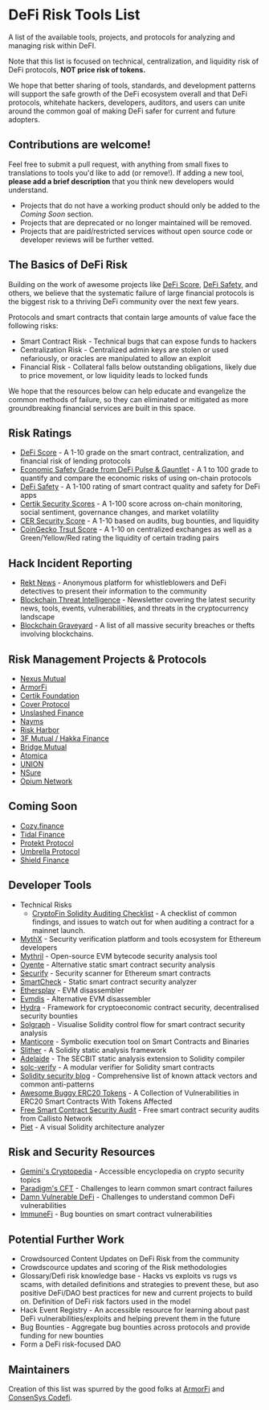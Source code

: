 # DeFi Risk Tools List
A list of the available tools, projects, and protocols for analyzing and managing risk within DeFI.

Note that this list is focused on technical, centralization, and liquidity risk of DeFi protocols, **NOT price risk of tokens.**

We hope that better sharing of tools, standards, and development patterns will support the safe growth of the DeFi ecosystem overall and that DeFi protocols, whitehate hackers, developers, auditors, and users can unite around the common goal of making DeFi safer for current and future adopters.

## Contributions are welcome!
Feel free to submit a pull request, with anything from small fixes to translations to tools you'd like to add (or remove!). If adding a new tool, **please add a brief description** that you think new developers would understand.
* Projects that do not have a working product should only be added to the *Coming Soon* section.
* Projects that are deprecated or no longer maintained will be removed.
* Projects that are paid/restricted services without open source code or developer reviews will be further vetted.

## The Basics of DeFi Risk
Building on the work of awesome projects like [DeFi Score](https://defiscore.io/), [DeFi Safety](https://defisafety.com/), and others, we believe that the systematic failure of large financial protocols is the biggest risk to a thriving DeFi community over the next few years.

Protocols and smart contracts that contain large amounts of value face the following risks:
* Smart Contract Risk - Technical bugs that can expose funds to hackers
* Centralization Risk - Centralized admin keys are stolen or used nefariously, or oracles are manipulated to allow an exploit
* Financial Risk - Collateral falls below outstanding obligations, likely due to price movement, or low liquidity leads to locked funds

We hope that the resources below can help educate and evangelize the common methods of failure, so they can eliminated or mitigated as more groundbreaking financial services are built in this space.

## Risk Ratings
* [DeFi Score](https://defiscore.io/) - A 1-10 grade on the smart contract, centralization, and financial risk of lending protocols
* [Economic Safety Grade from DeFi Pulse & Gauntlet](https://defipulse.com/blog/introducing-the-defi-pulse-economic-safety-grade/) - A 1 to 100 grade to quantify and compare the economic risks of using on-chain protocols
* [DeFi Safety](https://defisafety.com/) - A 1-100 rating of smart contract quality and safety for DeFi apps
* [Certik Security Scores](https://www.certik.org/) - A 1-100 score across on-chain monitoring, social sentiment, governance changes, and market volatility
* [CER Security Score](https://cer.live/defi) - A 1-10 based on audits, bug bounties, and liquidity
* [CoinGecko Trsut Score](https://www.coingecko.com/en/methodology) - A 1-10 on centralized exchanges as well as a Green/Yellow/Red rating the liquidity of certain trading pairs

## Hack Incident Reporting
* [Rekt News](https://www.rekt.news/) - Anonymous platform for whistleblowers and DeFi detectives to present their information to the community
* [Blockchain Threat Intelligence](https://blockthreat.substack.com/) - Newsletter covering the latest security news, tools, events, vulnerabilities, and threats in the cryptocurrency landscape
* [Blockchain Graveyard](https://magoo.github.io/Blockchain-Graveyard/) - A list of all massive security breaches or thefts involving blockchains.

## Risk Management Projects & Protocols
* [Nexus Mutual](https://nexusmutual.io/)
* [ArmorFi](https://armor.fi/)
* [Certik Foundation](https://shield.certik.foundation/)
* [Cover Protocol](https://www.coverprotocol.com/)
* [Unslashed Finance](https://unslashed.finance)
* [Nayms](https://nayms.io/)
* [Risk Harbor](https://www.riskharbor.com/)
* [3F Mutual / Hakka Finance](https://3fmutual.com/)
* [Bridge Mutual](https://www.bridgemutual.io)
* [Atomica](https://atomica.org/)
* [UNION](https://www.unn.finance)
* [NSure](https://nsure.network/#/)
* [Opium Network](https://opium.finance/)

## Coming Soon
* [Cozy.finance](https://cozy.finance/)
* [Tidal Finance](https://tidal.finance/)
* [Protekt Protocol](https://www.protektprotocol.com/)
* [Umbrella Protocol](https://medium.com/yam-finance/introducing-the-umbrella-protocol-by-yam-e89109548c6d)
* [Shield Finance](https://shieldfinance.net/)

## Developer Tools
* Technical Risks
  * [CryptoFin Solidity Auditing Checklist](https://github.com/cryptofinlabs/audit-checklist) - A checklist of common findings, and issues to watch out for when auditing a contract for a mainnet launch.
* [MythX](https://mythx.io/) - Security verification platform and tools ecosystem for Ethereum developers
* [Mythril](https://github.com/ConsenSys/mythril) - Open-source EVM bytecode security analysis tool
* [Oyente](https://github.com/melonproject/oyente) - Alternative static smart contract security analysis
* [Securify](https://securify.chainsecurity.com/) - Security scanner for Ethereum smart contracts
* [SmartCheck](https://tool.smartdec.net/) - Static smart contract security analyzer
* [Ethersplay](https://github.com/crytic/ethersplay) - EVM disassembler
* [Evmdis](https://github.com/Arachnid/evmdis) - Alternative EVM disassembler
* [Hydra](https://github.com/IC3Hydra/Hydra) - Framework for cryptoeconomic contract security, decentralised security bounties
* [Solgraph](https://github.com/raineorshine/solgraph) - Visualise Solidity control flow for smart contract security analysis
* [Manticore](https://github.com/trailofbits/manticore) - Symbolic execution tool on Smart Contracts and Binaries
* [Slither](https://github.com/crytic/slither) - A Solidity static analysis framework
* [Adelaide](https://github.com/sec-bit/adelaide) - The SECBIT static analysis extension to Solidity compiler
* [solc-verify](https://github.com/SRI-CSL/solidity/) - A modular verifier for Solidity smart contracts
* [Solidity security blog](https://github.com/sigp/solidity-security-blog) - Comprehensive list of known attack vectors and common anti-patterns
* [Awesome Buggy ERC20 Tokens](https://github.com/sec-bit/awesome-buggy-erc20-tokens) - A Collection of Vulnerabilities in ERC20 Smart Contracts With Tokens Affected
* [Free Smart Contract Security Audit](https://callisto.network/smart-contract-audit/) - Free smart contract security audits from Callisto Network
* [Piet](https://piet.slock.it) - A visual Solidity architecture analyzer

## Risk and Security Resources
* [Gemini's Cryptopedia](https://www.gemini.com/cryptopedia/explore#security) - Accessible encyclopedia on crypto security topics
* [Paradigm's CFT](https://ctf.paradigm.xyz/) - Challenges to learn common smart contract failures
* [Damn Vulnerable DeFi](https://www.damnvulnerabledefi.xyz/) - Challenges to understand common DeFi vulnerabilities
* [ImmuneFi](https://immunefi.com/) - Bug bounties on smart contract vulnerabilities

## Potential Further Work
* Crowdsourced Content Updates on DeFi Risk from the community
* Crowdscource updates and scoring of the Risk methodologies
* Glossary/Defi risk knowledge base - Hacks vs exploits vs rugs vs scams, with detailed definitions and strategies to prevent these, but aso positive DeFi/DAO best practices for new and current projects to build on. Definition of DeFi risk factors used in the model
* Hack Event Registry - An accessible resource for learning about past DeFi vulnerabilities/exploits and helping prevent them in the future
* Bug Bounties - Aggregate bug bounties across protocols and provide funding for new bounties
* Form a DeFi risk-focused DAO

## Maintainers
Creation of this list was spurred by the good folks at [ArmorFi](https://armor.fi/) and [ConsenSys Codefi](https://consensys.net/codefi/).
